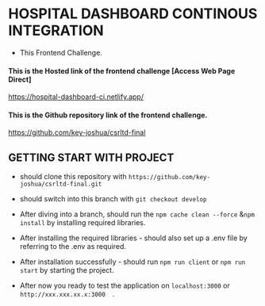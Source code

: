 # HOSPITAL DASHBOARD CONTINOUS INTEGRATION

- This Frontend Challenge.

#### This is the Hosted link of the frontend challenge [Access Web Page Direct]

https://hospital-dashboard-ci.netlify.app/

#### This is the Github repository link of the frontend challenge.

https://github.com/key-joshua/csrltd-final


## GETTING START WITH PROJECT

- should clone this repository with ```https://github.com/key-joshua/csrltd-final.git```
- should switch into this branch with ```git checkout develop```

- After diving into a branch, should run the ```npm cache clean --force``` &```npm install``` by installing required libraries.
- After installing the required libraries - should also set up a .env file by referring to the .env as required.

- After installation successfully - should run ```npm run client``` or ```npm run start``` by starting the project.
- After now you ready to test the application on ```localhost:3000``` or ```http://xxx.xxx.xx.x:3000  ```.
